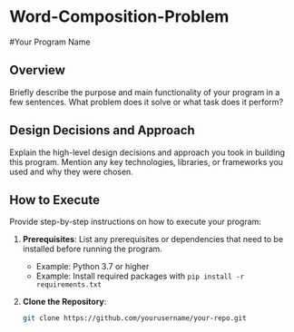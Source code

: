 # Word-Composition-Problem
#Your Program Name

## Overview
Briefly describe the purpose and main functionality of your program in a few sentences. What problem does it solve or what task does it perform? 

## Design Decisions and Approach
Explain the high-level design decisions and approach you took in building this program. Mention any key technologies, libraries, or frameworks you used and why they were chosen.

## How to Execute
Provide step-by-step instructions on how to execute your program:

1. **Prerequisites**: List any prerequisites or dependencies that need to be installed before running the program.
   - Example: Python 3.7 or higher
   - Example: Install required packages with `pip install -r requirements.txt`

2. **Clone the Repository**:
   ```bash
   git clone https://github.com/yourusername/your-repo.git
